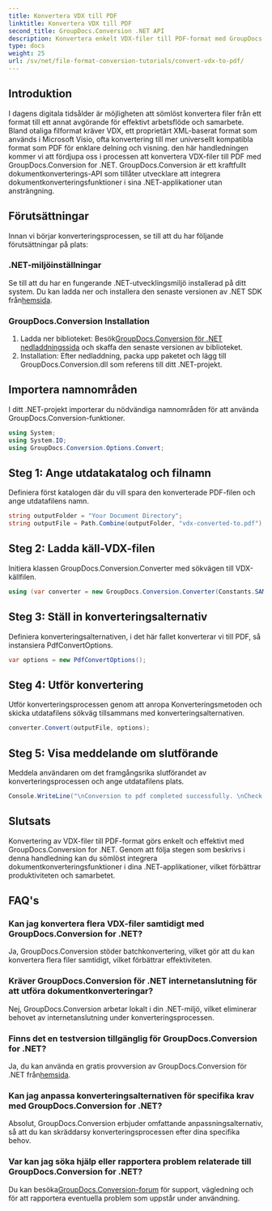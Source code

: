 ```yaml
---
title: Konvertera VDX till PDF
linktitle: Konvertera VDX till PDF
second_title: GroupDocs.Conversion .NET API
description: Konvertera enkelt VDX-filer till PDF-format med GroupDocs.Conversion för .NET. Förbättra dina .NET-applikationer med sömlösa dokumentkonverteringsmöjligheter.
type: docs
weight: 25
url: /sv/net/file-format-conversion-tutorials/convert-vdx-to-pdf/
---
```

## Introduktion
I dagens digitala tidsålder är möjligheten att sömlöst konvertera filer från ett format till ett annat avgörande för effektivt arbetsflöde och samarbete. Bland otaliga filformat kräver VDX, ett proprietärt XML-baserat format som används i Microsoft Visio, ofta konvertering till mer universellt kompatibla format som PDF för enklare delning och visning.
den här handledningen kommer vi att fördjupa oss i processen att konvertera VDX-filer till PDF med GroupDocs.Conversion for .NET. GroupDocs.Conversion är ett kraftfullt dokumentkonverterings-API som tillåter utvecklare att integrera dokumentkonverteringsfunktioner i sina .NET-applikationer utan ansträngning.
## Förutsättningar
Innan vi börjar konverteringsprocessen, se till att du har följande förutsättningar på plats:
### .NET-miljöinställningar
 Se till att du har en fungerande .NET-utvecklingsmiljö installerad på ditt system. Du kan ladda ner och installera den senaste versionen av .NET SDK från[hemsida](https://dotnet.microsoft.com/download).
### GroupDocs.Conversion Installation
1.  Ladda ner biblioteket: Besök[GroupDocs.Conversion för .NET nedladdningssida](https://releases.groupdocs.com/conversion/net/) och skaffa den senaste versionen av biblioteket.
2. Installation: Efter nedladdning, packa upp paketet och lägg till GroupDocs.Conversion.dll som referens till ditt .NET-projekt.

## Importera namnområden
I ditt .NET-projekt importerar du nödvändiga namnområden för att använda GroupDocs.Conversion-funktioner.

```csharp
using System;
using System.IO;
using GroupDocs.Conversion.Options.Convert;
```
## Steg 1: Ange utdatakatalog och filnamn
Definiera först katalogen där du vill spara den konverterade PDF-filen och ange utdatafilens namn.
```csharp
string outputFolder = "Your Document Directory";
string outputFile = Path.Combine(outputFolder, "vdx-converted-to.pdf");
```
## Steg 2: Ladda käll-VDX-filen
Initiera klassen GroupDocs.Conversion.Converter med sökvägen till VDX-källfilen.
```csharp
using (var converter = new GroupDocs.Conversion.Converter(Constants.SAMPLE_VDX))
```
## Steg 3: Ställ in konverteringsalternativ
Definiera konverteringsalternativen, i det här fallet konverterar vi till PDF, så instansiera PdfConvertOptions.
```csharp
var options = new PdfConvertOptions();
```
## Steg 4: Utför konvertering
Utför konverteringsprocessen genom att anropa Konverteringsmetoden och skicka utdatafilens sökväg tillsammans med konverteringsalternativen.
```csharp
converter.Convert(outputFile, options);
```
## Steg 5: Visa meddelande om slutförande
Meddela användaren om det framgångsrika slutförandet av konverteringsprocessen och ange utdatafilens plats.
```csharp
Console.WriteLine("\nConversion to pdf completed successfully. \nCheck output in {0}", outputFolder);
```

## Slutsats
Konvertering av VDX-filer till PDF-format görs enkelt och effektivt med GroupDocs.Conversion for .NET. Genom att följa stegen som beskrivs i denna handledning kan du sömlöst integrera dokumentkonverteringsfunktioner i dina .NET-applikationer, vilket förbättrar produktiviteten och samarbetet.

## FAQ's
### Kan jag konvertera flera VDX-filer samtidigt med GroupDocs.Conversion for .NET?
Ja, GroupDocs.Conversion stöder batchkonvertering, vilket gör att du kan konvertera flera filer samtidigt, vilket förbättrar effektiviteten.
### Kräver GroupDocs.Conversion för .NET internetanslutning för att utföra dokumentkonverteringar?
Nej, GroupDocs.Conversion arbetar lokalt i din .NET-miljö, vilket eliminerar behovet av internetanslutning under konverteringsprocessen.
### Finns det en testversion tillgänglig för GroupDocs.Conversion for .NET?
 Ja, du kan använda en gratis provversion av GroupDocs.Conversion för .NET från[hemsida](https://releases.groupdocs.com/).
### Kan jag anpassa konverteringsalternativen för specifika krav med GroupDocs.Conversion for .NET?
Absolut, GroupDocs.Conversion erbjuder omfattande anpassningsalternativ, så att du kan skräddarsy konverteringsprocessen efter dina specifika behov.
### Var kan jag söka hjälp eller rapportera problem relaterade till GroupDocs.Conversion for .NET?
 Du kan besöka[GroupDocs.Conversion-forum](https://forum.groupdocs.com/c/conversion/11) för support, vägledning och för att rapportera eventuella problem som uppstår under användning.